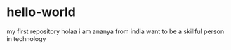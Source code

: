 # hello-world
my first repository
holaa
i am ananya from india want to be a skillful person in technology
